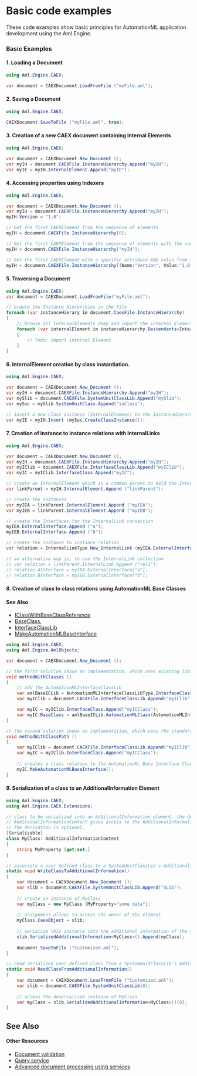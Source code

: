 # Basic code examples

These code examples show basic principles for AutomationML application development using the Aml.Engine.

### Basic Examples

#### 1. Loading a Document

``` C#
using Aml.Engine.CAEX;

var document = CAEXDocument.LoadFromFile ("myFile.aml");
```

#### 2. Saving a Document

``` C#
using Aml.Engine.CAEX;

CAEXDocument.SaveToFile ("myFile.aml", true);
```

#### 3. Creation of a new CAEX document containing  Internal Elements

``` C#
using Aml.Engine.CAEX;

var document = CAEXDocument.New_Document ();
var myIH = document.CAEXFile.InstanceHierarchy.Append("myIH");
var myIE = myIH.InternalElement.Append("myIE");
```

#### 4. Accessing properties using Indexers

``` C#
using Aml.Engine.CAEX;

var document = CAEXDocument.New_Document ();
var myIH = document.CAEXFile.InstanceHierarchy.Append("myIH");
myIH.Version = "1.0";

// Get the first CAEXElement from the sequence of elements
myIH = document.CAEXFile.InstanceHierarchy[0];

// Get the first CAEXElement from the sequence of elements with the name "myIH"
myIH = document.CAEXFile.InstanceHierarchy["myIH"];

// Get the first CAEXElement with a specific attribute AND value from the sequence of elements
myIH = document.CAEXFile.InstanceHierarchy[(Name:"Version", Value:"1.0")];
```

#### 5. Traversing a Document

``` C#
using Aml.Engine.CAEX;
var document = CAEXDocument.LoadFromFile("myFile.aml");

// browse the Instance Hierarchies in the file
foreach (var instanceHierary in document.CaexFile.InstanceHierarchy)
{
    // browse all InternalElements deep and import the internal Elements to your system
    foreach (var internalElement in instanceHierarchy.Descendants<InternalElementType>())
    {
        // ToDo: import internal Element
    }
}
```
#### 6. InternalElement creation by class instantiation.

``` C#
using Aml.Engine.CAEX;

var document = CAEXDocument.New_Document ();
var myIH = document.CAEXFile.InstanceHierarchy.Append("myIH");
var mySlib = document.CAEXFile.SystemUnitClassLib.Append("mySlib");
var mySuc = mySlib.SystemUnitClass.Append("suClass");

// insert a new class instance (InternalElement) to the InstanceHierarchy
var myIE = myIH.Insert (mySuc.CreateClassInstance());
```
#### 7. Creation of instance to instance relations with InternalLinks

``` C#
using Aml.Engine.CAEX;

var document = CAEXDocument.New_Document ();
var myIH = document.CAEXFile.InstanceHierarchy.Append("myIH");
var myIClib = document.CAEXFile.InterfaceClassLib.Append("myIClib");
var myIC = myIClib.InterfaceClass.Append("myIC");

// create an InternalElement which is a common parent to hold the InternalLink
var linkParent = myIH.InternalElement.Append ("linkParent");

// create the instances
var myIEA = linkParent.InternalElement.Append ("myIEA");
var myIEB = linkParent.InternalElement.Append ("myIEB");

// create the Interfaces for the InternalLink connection
myIEA.ExternalInterface.Append ("a");
myIEB.ExternalInterface.Append ("b");

// create the instance to instance relation
var relation = InternalLinkType.New_InternalLink (myIEA.ExternalInterface["a"], myIEB.ExternalInterface["b"], "rel1");

// an alternative way is, to use the InternalLink collection
// var relation = linkParent.InternalLink.Append ("rel1");
// relation.AInterface = myIEA.ExternalInterface["a"];
// relation.BInterface = myIEB.ExternalInterface["b"];
```
#### 8. Creation of class to class relations using AutomationML Base Classes

#### See Also

- [IClassWithBaseClassReference](../Documentation/Aml.Engine.CAEX/IClassWithBaseClassReference/README.md/)
- [BaseClass](../Documentation/Aml.Engine.CAEX/InterfaceFamilyType/BaseClass.md/), 
- [InterfaceClassLib](../Documentation/Aml.Engine.AmlObjects/AutomationMLInterfaceClassLibType/README.md/) 
- [MakeAutomationMLBaseInterface](../Documentation/Aml.Engine.AmlObjects/AutomationMLInterfaceClassLib/MakeAutomationMLBaseInterface.md/)

``` C#
using Aml.Engine.CAEX;
using Aml.Engine.AmlObjects;

var document = CAEXDocument.New_Document ();

// the first solution shows an implementation, which uses existing libraries and classes
void methodWithClasses ()
{
    // add the AutomationMLInterfaceClassLib
    var amlBaseICLib = AutomationMLInterfaceClassLibType.InterfaceClassLib(document);
    var myIClib = document.CAEXFile.InterfaceClassLib.Append("myIClib");

    var myIC = myIClib.InterfaceClass.Append("myICClass");
    var myIC.BaseClass = amlBaseICLib.AutomationMLClass(AutomationMLInterfaceClassLib.AutomationMLBaseInterface);
}

// the second solution shows an implementation, which uses the standardized class path
void methodWithClassPath ()
{
    var myIClib = document.CAEXFile.InterfaceClassLib.Append("myIClib");
    var myIC = myIClib.InterfaceClass.Append("myICClass");
    
    // creates a class relation to the AutomationML Base Interface Class
    myIC.MakeAutomationMLBaseInterface();
}
```

#### 9. Serialization of a class to an AdditionalInformation Element

``` C#
using Aml.Engine.CAEX;
using Aml.Engine.CAEX.Extensions;

// class to be serialized into an AdditionalInformation element, the derivation from
// AdditionalInformationContent gives access to the AdditionalInformation CAEX owner.
// The derivation is optional.
[Serializable]
class MyClass: AdditionalInformationContent
{
	string MyProperty {get;set;}
}

// associate a user defined class to a SystemUnitClassLib's AdditionalInformation via serialization
static void WriteClassToAdditionalInformation()
{
	var document = CAEXDocument.New_Document ();
	var slib = document.CAEXFile.SystemUnitClassLib.Append("SLib");
	
	// create an instance of MyClass
	var myClass = new MyClass {MyProperty="some data"};
    
    // assignment allows to access the owner of the element
    myClass.CaexObject = slib;
	
	// serialize this instance into the additional information of the created library
	slib.SerializedAdditionalInformation<MyClass>().Append(myClass);
	
	document.SaveToFile ("Customized.aml");
}	

// read serialized user defined class from a SystemUnitClassLib's AdditionalInformation via deserialization
static void ReadClassFromAdditionalInformation()
{
	var document = CAEXDocument.LoadFromFile ("Customized.aml");
	var slib = document.CAEXFile.SystemUnitClassLib[0];
	
	// access the deserialized instance of MyClass
	var myClass = slib.SerializedAdditionalInformation<MyClass>()[0];	
}	

```


## See Also


#### Other Resources

- [Document validation](validation.md)
- [Query service](queries.md)
- [Advanced document processing using services](service.md)
